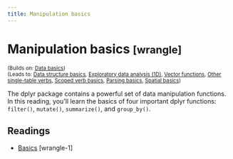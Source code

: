 ```yaml
---
title: Manipulation basics
---
```


<!-- Generated automatically from manip-basics.yml. Do not edit by hand -->

# Manipulation basics <small class='wrangle'>[wrangle]</small>
<small>(Builds on: [Data basics](data-basics.md))</small>  
<small>(Leads to: [Data structure basics](data-structure-basics.md), [Exploratory data analysis (1D)](eda-1d.md), [Vector functions](function-vector.md), [Other single-table verbs](manip-one-table.md), [Scoped verb basics](manip-scoped.md), [Parsing basics](parse-basics.md), [Spatial basics](spatial-basics.md))</small>

The dplyr package contains a powerful set of data manipulation functions. In this
reading, you'll learn the basics of four important dplyr functions: `filter()`,
`mutate()`, `summarize()`, and `group_by()`.

## Readings

  * [Basics](https://dcl-wrangle.stanford.edu/manip-basics.html) [wrangle-1]


